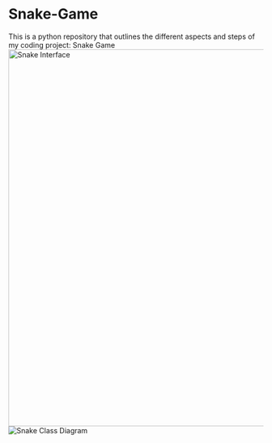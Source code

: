 # Snake-Game
This is a python repository that outlines the different aspects and steps of my coding project: Snake Game
<img width="746" alt="Snake Interface" src="https://github.com/EliSlovik/Snake-Game/assets/142624510/1d1ed617-63b0-4706-9372-0acf0551d14e">
![Snake Class Diagram](https://github.com/EliSlovik/Snake-Game/assets/142624510/e20d91ac-3afb-4239-a0cc-eaf78b507bdf)
